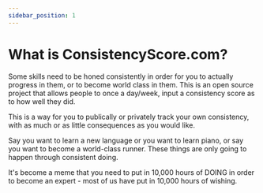 ```yaml
---
sidebar_position: 1
---
```


# What is ConsistencyScore.com? 

Some skills need to be honed consistently in order for you to actually progress in them, or to become world class in them. 
This is an open source project that allows people to once a day/week, input a consistency score as to how well they did. 

This is a way for you to publically or privately track your own consistency, with as much or as little consequences as you 
would like.

Say you want to learn a new language or you want to learn piano, or say you want to become a world-class runner.
These things are only going to happen through consistent doing. 

It's become a meme that you need to put in 10,000 hours of DOING in order 
to become an expert - most of us have put in 10,000 hours of wishing. 



